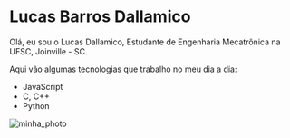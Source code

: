 # Lucas Barros Dallamico

Olá, eu sou o Lucas Dallamico, Estudante de Engenharia Mecatrônica na UFSC, Joinville - SC.

Aqui vão algumas tecnologias que trabalho no meu dia a dia:

- JavaScript
- C, C++
- Python

![minha_photo](https://github.com/lbdallamico/lbdallamico.github.io/blob/master/nft_1.png)
